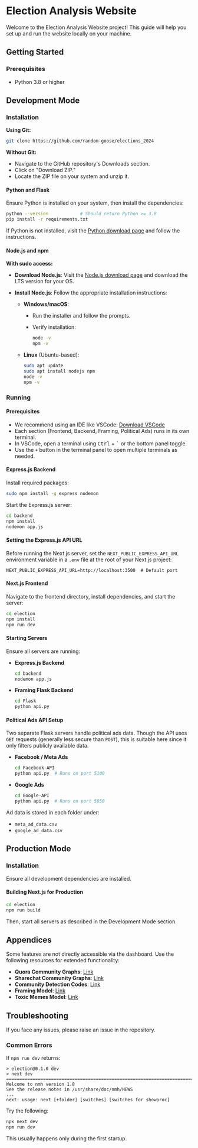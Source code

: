 # Election Analysis Website

Welcome to the Election Analysis Website project! This guide will help you set up and run the website locally on your machine.

## Getting Started

### Prerequisites
- Python 3.8 or higher

## Development Mode

### Installation

**Using Git:**
```bash
git clone https://github.com/random-goose/elections_2024
````

**Without Git:**

* Navigate to the GitHub repository's Downloads section.
* Click on "Download ZIP."
* Locate the ZIP file on your system and unzip it.

#### Python and Flask

Ensure Python is installed on your system, then install the dependencies:

```bash
python --version            # Should return Python >= 3.8
pip install -r requirements.txt
```

If Python is not installed, visit the [Python download page](https://www.python.org/) and follow the instructions.

#### Node.js and npm

**With sudo access:**

* **Download Node.js**: Visit the [Node.js download page](https://nodejs.org/) and download the LTS version for your OS.

* **Install Node.js**: Follow the appropriate installation instructions:

  * **Windows/macOS**:

    * Run the installer and follow the prompts.
    * Verify installation:

      ```bash
      node -v
      npm -v
      ```
  * **Linux** (Ubuntu-based):

    ```bash
    sudo apt update
    sudo apt install nodejs npm
    node -v
    npm -v
    ```

### Running

#### Prerequisites

* We recommend using an IDE like VSCode: [Download VSCode](https://code.visualstudio.com/download)
* Each section (Frontend, Backend, Framing, Political Ads) runs in its own terminal.
* In VSCode, open a terminal using <kbd>Ctrl</kbd> + <kbd>\`</kbd> or the bottom panel toggle.
* Use the `+` button in the terminal panel to open multiple terminals as needed.

#### Express.js Backend

Install required packages:

```bash
sudo npm install -g express nodemon
```

Start the Express.js server:

```bash
cd backend
npm install
nodemon app.js
```

#### Setting the Express.js API URL

Before running the Next.js server, set the `NEXT_PUBLIC_EXPRESS_API_URL` environment variable in a `.env` file at the root of your Next.js project:

```env
NEXT_PUBLIC_EXPRESS_API_URL=http://localhost:3500  # Default port
```

#### Next.js Frontend

Navigate to the frontend directory, install dependencies, and start the server:

```bash
cd election
npm install
npm run dev
```

#### Starting Servers

Ensure all servers are running:

* **Express.js Backend**

  ```bash
  cd backend
  nodemon app.js
  ```

* **Framing Flask Backend**

  ```bash
  cd Flask
  python api.py
  ```

#### Political Ads API Setup

Two separate Flask servers handle political ads data. Though the API uses `GET` requests (generally less secure than `POST`), this is suitable here since it only filters publicly available data.

* **Facebook / Meta Ads**

  ```bash
  cd Facebook-API
  python api.py  # Runs on port 5100
  ```

* **Google Ads**

  ```bash
  cd Google-API
  python api.py  # Runs on port 5050
  ```

Ad data is stored in each folder under:

* `meta_ad_data.csv`
* `google_ad_data.csv`

## Production Mode

### Installation

Ensure all development dependencies are installed.

#### Building Next.js for Production

```bash
cd election
npm run build
```

Then, start all servers as described in the Development Mode section.

## Appendices

Some features are not directly accessible via the dashboard. Use the following resources for extended functionality:

* **Quora Community Graphs**: [Link](https://drive.google.com/file/d/1XME3z-NQaNnurI2xD-sq32MTESkSNP5M/view?usp=sharing)
* **Sharechat Community Graphs**: [Link](https://drive.google.com/drive/folders/1KG1MV4sjVjtfVC9QcF4FbwXpjKWTxD0m?usp=sharing)
* **Community Detection Codes**: [Link](https://drive.google.com/drive/folders/1gGEQbm3MrpSum6VmWD8J9ej0_SVniu6h?usp=sharing)
* **Framing Model**: [Link](https://drive.google.com/drive/folders/1ZEnjlKUqVf4ckPNx9vPY6RGJkrX0BDP1?usp=sharing)
* **Toxic Memes Model**: [Link](https://drive.google.com/drive/folders/1LbUsGP0SzYCXTMphgiKB_nHl6SZoU5ZO?usp=sharing)

## Troubleshooting

If you face any issues, please raise an issue in the repository.

### Common Errors

If `npm run dev` returns:

```
> election@0.1.0 dev
> next dev
========================================================================
Welcome to nmh version 1.8
See the release notes in /usr/share/doc/nmh/NEWS
...
next: usage: next [+folder] [switches] [switches for showproc]
```

Try the following:

```bash
npx next dev
npm run dev
```

This usually happens only during the first startup.